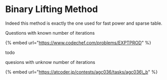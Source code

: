 # Binary Lifting Method

Indeed this method is exactly the one used for fast power and sparse table.

Questions with known number of iterations

{% embed url="https://www.codechef.com/problems/EXPTPROD" %}

todo

quesions with unknow number of iterations

{% embed url="https://atcoder.jp/contests/agc036/tasks/agc036\_b" %}



